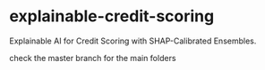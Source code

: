 # explainable-credit-scoring
Explainable AI for Credit Scoring with SHAP-Calibrated Ensembles.



check the master branch for the main folders
